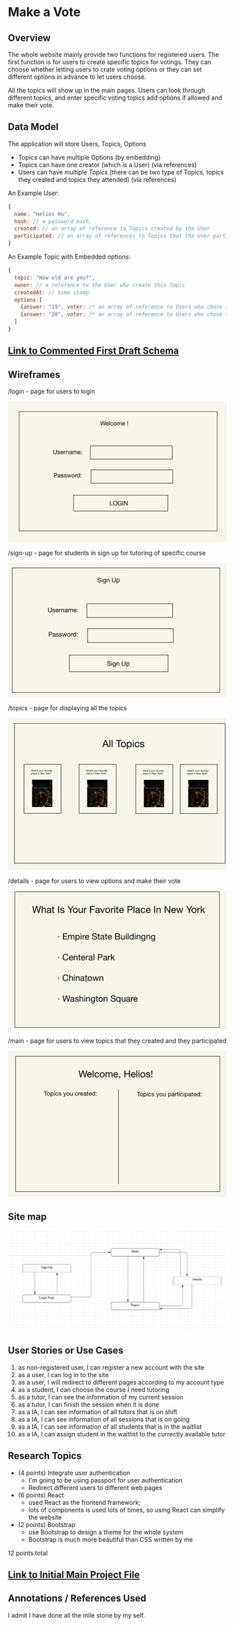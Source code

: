 # Make a Vote

## Overview

The whole website mainly provide two functions for registered users. The first function is for users to create specific topics for votings. They can choose whether letting users to crate voting options or they can set different options in advance to let users choose.

All the topics will show up in the main pages. Users can look through different topics, and enter specific voting topics add options if allowed and make their vote.

## Data Model

The application will store Users, Topics, Options

- Topics can have multiple Options (by embedding)
- Topics can have one creator (which is a User) (via references)
- Users can have multiple Topics (there can be two type of Topics, topics they created and topics they attended) (via references)

An Example User:

```javascript
{
  name: "Helios Hu",
  hash: // a password hash,
  created: // an array of reference to Topics created by the User
  participated: // an array of references to Topics that the User participated in
}
```

An Example Topic with Embedded options:

```javascript
{
  topic: "How old are you?",
  owner: // a reference to the User who create this Topic
  createdAt: // time stamp
  options:[
    {answer: "19", voter: /* an array of reference to Users who chose this option*/},
    {answer: "20", voter: /* an array of reference to Users who chose this option*/}
  ]
}
```

## [Link to Commented First Draft Schema](db.mjs)

## Wireframes

/login - page for users to login

![login](documentation/login.png)

/sign-up - page for students in sign up for tutoring of specific course

![sign-up](documentation/sign-up.png)

/topics - page for displaying all the topics

![topics](documentation/topics.png)

/details - page for users to view options and make their vote

![details](documentation/details.png)

/main - page for users to view topics that they created and they participated

![main](documentation/main.png)

## Site map

![site-map](documentation/site-map.png)

## User Stories or Use Cases

1. as non-registered user, I can register a new account with the site
2. as a user, I can log in to the site
3. as a user, I will redirect to different pages according to my account type
4. as a student, I can choose the course I need tutoring
5. as a tutor, I can see the information of my current session
6. as a tutor, I can finish the session when it is done
7. as a IA, I can see information of all tutors that is on shift
8. as a IA, I can see information of all sessions that is on going
9. as a IA, I can see information of all students that is in the waitlist
10. as a IA, I can assign student in the waitlist to the currectly available tutor

## Research Topics

- (4 points) Integrate user authentication
  - I'm going to be using passport for user authentication
  - Redirect different users to different web pages
- (6 points) React
  - used React as the frontend framework;
  - lots of components is used lots of times, so using React can simplify the website
- (2 points) Bootstrap
  - use Bootstrap to design a theme for the whole system
  - Bootstrap is much more beautiful than CSS written by me

12 points total

## [Link to Initial Main Project File](app.mjs)

## Annotations / References Used

I admit I have done all the mile stone by my self.
